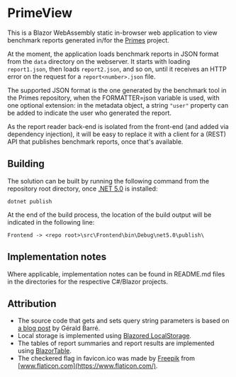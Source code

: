 # PrimeView

This is a Blazor WebAssembly static in-browser web application to view benchmark reports generated in/for the [Primes](https://github.com/PlummersSoftwareLLC/Primes) project.

At the moment, the application loads benchmark reports in JSON format from the `data` directory on the webserver. It starts with loading `report1.json`, then loads `report2.json`, and so on, until it receives an HTTP error on the request for a `report<number>.json` file.

The supported JSON format is the one generated by the benchmark tool in the Primes repository, when the FORMATTER=json variable is used, with one optional extension: in the metadata object, a string `"user"` property can be added to indicate the user who generated the report.

As the report reader back-end is isolated from the front-end (and added via dependency injection), it will be easy to replace it with a client for a (REST) API that publishes benchmark reports, once that's available.

## Building

The solution can be built by running the following command from the repository root directory, once [.NET 5.0](https://dotnet.microsoft.com/download/dotnet/5.0) is installed:

```
dotnet publish
```

At the end of the build process, the location of the build output will be indicated in the following line:
```
Frontend -> <repo root>\src\Frontend\bin\Debug\net5.0\publish\
```

## Implementation notes
Where applicable, implementation notes can be found in README.md files in the directories for the respective C#/Blazor projects.

## Attribution

* The source code that gets and sets query string parameters is based on [a blog post](https://www.meziantou.net/bind-parameters-from-the-query-string-in-blazor.htm) by G&eacute;rald Barr&eacute;.
* Local storage is implemented using [Blazored LocalStorage](https://github.com/Blazored/LocalStorage).
* The tables of report summaries and report results are implemented using [BlazorTable](https://github.com/IvanJosipovic/BlazorTable).
* The checkered flag in favicon.ico was made by [Freepik](https://www.freepik.com) from [www.flaticon.com](https://www.flaticon.com/).

